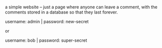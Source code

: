 a simple website – just a page where anyone can leave a comment, with the comments stored in a database so that they last forever. 

username: admin |
password: new-secret

or

username: bob |
password: super-secret
